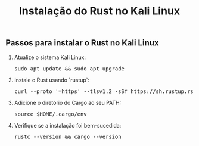     
   </head><body>  <header>
     <h1>Instalação do Rust no Kali Linux</h1>
       </header>
    <section>
        <h2>Passos para instalar o Rust no Kali Linux</h2>
        <ol>
            <li>Atualize o sistema Kali Linux:
                <pre>sudo apt update && sudo apt upgrade</pre>
            </li>
            <li>Instale o Rust usando `rustup`:
                <pre>curl --proto '=https' --tlsv1.2 -sSf https://sh.rustup.rs | sh</pre>
            </li>
            <li>Adicione o diretório do Cargo ao seu PATH:
                <pre>source $HOME/.cargo/env</pre>
            </li>
            <li>Verifique se a instalação foi bem-sucedida:
                <pre>rustc --version && cargo --version</pre>
            </li>
        </ol>
    </section>
